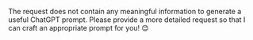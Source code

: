 The request does not contain any meaningful information to generate a useful ChatGPT prompt. Please provide a more detailed request so that I can craft an appropriate prompt for you! 😊